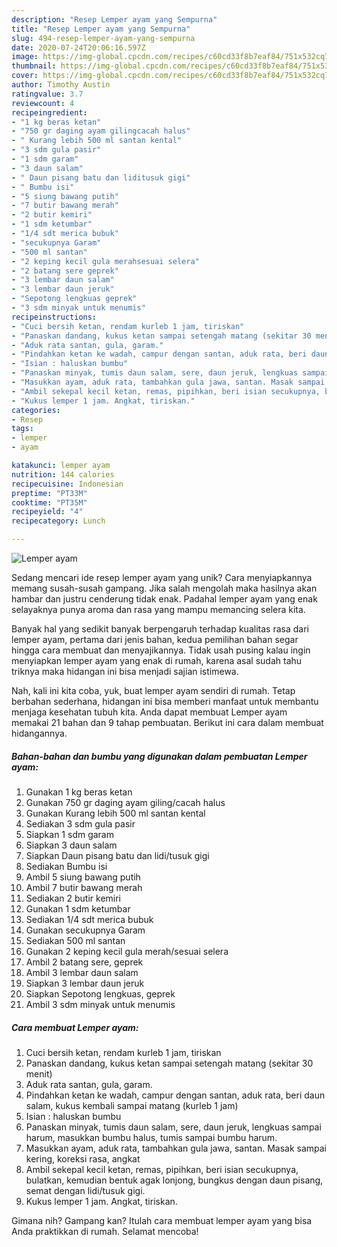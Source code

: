 ```yaml
---
description: "Resep Lemper ayam yang Sempurna"
title: "Resep Lemper ayam yang Sempurna"
slug: 494-resep-lemper-ayam-yang-sempurna
date: 2020-07-24T20:06:16.597Z
image: https://img-global.cpcdn.com/recipes/c60cd33f8b7eaf84/751x532cq70/lemper-ayam-foto-resep-utama.jpg
thumbnail: https://img-global.cpcdn.com/recipes/c60cd33f8b7eaf84/751x532cq70/lemper-ayam-foto-resep-utama.jpg
cover: https://img-global.cpcdn.com/recipes/c60cd33f8b7eaf84/751x532cq70/lemper-ayam-foto-resep-utama.jpg
author: Timothy Austin
ratingvalue: 3.7
reviewcount: 4
recipeingredient:
- "1 kg beras ketan"
- "750 gr daging ayam gilingcacah halus"
- " Kurang lebih 500 ml santan kental"
- "3 sdm gula pasir"
- "1 sdm garam"
- "3 daun salam"
- " Daun pisang batu dan liditusuk gigi"
- " Bumbu isi"
- "5 siung bawang putih"
- "7 butir bawang merah"
- "2 butir kemiri"
- "1 sdm ketumbar"
- "1/4 sdt merica bubuk"
- "secukupnya Garam"
- "500 ml santan"
- "2 keping kecil gula merahsesuai selera"
- "2 batang sere geprek"
- "3 lembar daun salam"
- "3 lembar daun jeruk"
- "Sepotong lengkuas geprek"
- "3 sdm minyak untuk menumis"
recipeinstructions:
- "Cuci bersih ketan, rendam kurleb 1 jam, tiriskan"
- "Panaskan dandang, kukus ketan sampai setengah matang (sekitar 30 menit)"
- "Aduk rata santan, gula, garam."
- "Pindahkan ketan ke wadah, campur dengan santan, aduk rata, beri daun salam, kukus kembali sampai matang (kurleb 1 jam)"
- "Isian : haluskan bumbu"
- "Panaskan minyak, tumis daun salam, sere, daun jeruk, lengkuas sampai harum, masukkan bumbu halus, tumis sampai bumbu harum."
- "Masukkan ayam, aduk rata, tambahkan gula jawa, santan. Masak sampai kering, koreksi rasa, angkat"
- "Ambil sekepal kecil ketan, remas, pipihkan, beri isian secukupnya, bulatkan, kemudian bentuk agak lonjong, bungkus dengan daun pisang, semat dengan lidi/tusuk gigi."
- "Kukus lemper 1 jam. Angkat, tiriskan."
categories:
- Resep
tags:
- lemper
- ayam

katakunci: lemper ayam 
nutrition: 144 calories
recipecuisine: Indonesian
preptime: "PT33M"
cooktime: "PT35M"
recipeyield: "4"
recipecategory: Lunch

---
```



![Lemper ayam](https://img-global.cpcdn.com/recipes/c60cd33f8b7eaf84/751x532cq70/lemper-ayam-foto-resep-utama.jpg)

Sedang mencari ide resep lemper ayam yang unik? Cara menyiapkannya memang susah-susah gampang. Jika salah mengolah maka hasilnya akan hambar dan justru cenderung tidak enak. Padahal lemper ayam yang enak selayaknya punya aroma dan rasa yang mampu memancing selera kita.



Banyak hal yang sedikit banyak berpengaruh terhadap kualitas rasa dari lemper ayam, pertama dari jenis bahan, kedua pemilihan bahan segar hingga cara membuat dan menyajikannya. Tidak usah pusing kalau ingin menyiapkan lemper ayam yang enak di rumah, karena asal sudah tahu triknya maka hidangan ini bisa menjadi sajian istimewa.


Nah, kali ini kita coba, yuk, buat lemper ayam sendiri di rumah. Tetap berbahan sederhana, hidangan ini bisa memberi manfaat untuk membantu menjaga kesehatan tubuh kita. Anda dapat membuat Lemper ayam memakai 21 bahan dan 9 tahap pembuatan. Berikut ini cara dalam membuat hidangannya.

<!--inarticleads1-->

##### Bahan-bahan dan bumbu yang digunakan dalam pembuatan Lemper ayam:

1. Gunakan 1 kg beras ketan
1. Gunakan 750 gr daging ayam giling/cacah halus
1. Gunakan  Kurang lebih 500 ml santan kental
1. Sediakan 3 sdm gula pasir
1. Siapkan 1 sdm garam
1. Siapkan 3 daun salam
1. Siapkan  Daun pisang batu dan lidi/tusuk gigi
1. Sediakan  Bumbu isi
1. Ambil 5 siung bawang putih
1. Ambil 7 butir bawang merah
1. Sediakan 2 butir kemiri
1. Gunakan 1 sdm ketumbar
1. Sediakan 1/4 sdt merica bubuk
1. Gunakan secukupnya Garam
1. Sediakan 500 ml santan
1. Gunakan 2 keping kecil gula merah/sesuai selera
1. Ambil 2 batang sere, geprek
1. Ambil 3 lembar daun salam
1. Siapkan 3 lembar daun jeruk
1. Siapkan Sepotong lengkuas, geprek
1. Ambil 3 sdm minyak untuk menumis




<!--inarticleads2-->

##### Cara membuat Lemper ayam:

1. Cuci bersih ketan, rendam kurleb 1 jam, tiriskan
1. Panaskan dandang, kukus ketan sampai setengah matang (sekitar 30 menit)
1. Aduk rata santan, gula, garam.
1. Pindahkan ketan ke wadah, campur dengan santan, aduk rata, beri daun salam, kukus kembali sampai matang (kurleb 1 jam)
1. Isian : haluskan bumbu
1. Panaskan minyak, tumis daun salam, sere, daun jeruk, lengkuas sampai harum, masukkan bumbu halus, tumis sampai bumbu harum.
1. Masukkan ayam, aduk rata, tambahkan gula jawa, santan. Masak sampai kering, koreksi rasa, angkat
1. Ambil sekepal kecil ketan, remas, pipihkan, beri isian secukupnya, bulatkan, kemudian bentuk agak lonjong, bungkus dengan daun pisang, semat dengan lidi/tusuk gigi.
1. Kukus lemper 1 jam. Angkat, tiriskan.




Gimana nih? Gampang kan? Itulah cara membuat lemper ayam yang bisa Anda praktikkan di rumah. Selamat mencoba!
